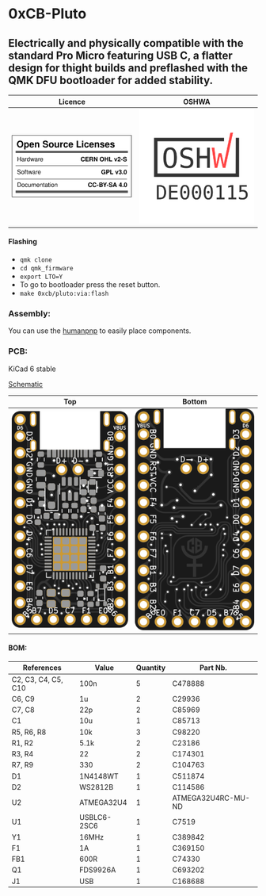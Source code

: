 # 0xCB-Pluto

## Electrically and physically compatible with the standard Pro Micro featuring USB C, a flatter design for thight builds and preflashed with the QMK DFU bootloader for added stability.


Licence | OSHWA
:-------------------------:|:-------------------------:
![](https://github.com/0xCB-dev/0xcb-Pluto/blob/main/LICENSE.svg) | [![](https://github.com/0xCB-dev/0xCB-Pluto/blob/main/rev1.0/OSHWA.svg)](https://certification.oshwa.org/.html)

#### Flashing

* `qmk clone`
* `cd qmk_firmware`
* `export LTO=Y`
* To go to bootloader press the reset button.
* `make 0xcb/pluto:via:flash`

### Assembly:

You can use the [humanpnp](https://files.0xcb.dev/0xCB-Pluto/humanpnp.html) to easily place components.

### PCB:

KiCad 6 stable

[Schematic](https://github.com/0xCB-dev/0xcb-Pluto/blob/main/rev1.0/Pluto.pdf)

Top | Bottom
:-------------------------:|:-------------------------:
![](https://github.com/0xCB-dev/0xcb-Pluto/blob/main/rev1.0/Pluto.top.png)  |  ![](https://github.com/0xCB-dev/0xcb-Pluto/blob/main/rev1.0/Pluto.bottom.png)

#### BOM:

| References          | Value       | Quantity |Part Nb.          |
|---------------------|-------------|----------|------------------|
| C2, C3, C4, C5, C10 | 100n        | 5        |C478888           |
| C6, C9              | 1u          | 2        |C29936            |
| C7, C8              | 22p         | 2        |C85969            |
| C1                  | 10u         | 1        |C85713            |
| R5, R6, R8          | 10k         | 3        |C98220            |
| R1, R2              | 5.1k        | 2        |C23186            |
| R3, R4              | 22          | 2        |C174301           |
| R7, R9              | 330         | 2        |C104763           |
| D1                  | 1N4148WT    | 1        |C511874           |
| D2                  | WS2812B     | 1        |C114586           |
| U2                  | ATMEGA32U4  | 1        |ATMEGA32U4RC-MU-ND|
| U1                  | USBLC6-2SC6 | 1        |C7519             |
| Y1                  | 16MHz       | 1        |C389842           |
| F1                  | 1A          | 1        |C369150           |
| FB1                 | 600R        | 1        |C74330            |
| Q1                  | FDS9926A    | 1        |C693202           |
| J1                  | USB         | 1        |C168688           |
